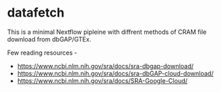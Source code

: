 # datafetch

This is a minimal Nextflow pipleine with diffrent methods of CRAM file download from dbGAP/GTEx.

Few reading resources - 
* https://www.ncbi.nlm.nih.gov/sra/docs/sra-dbgap-download/
* https://www.ncbi.nlm.nih.gov/sra/docs/sra-dbGAP-cloud-download/
* https://www.ncbi.nlm.nih.gov/sra/docs/SRA-Google-Cloud/

